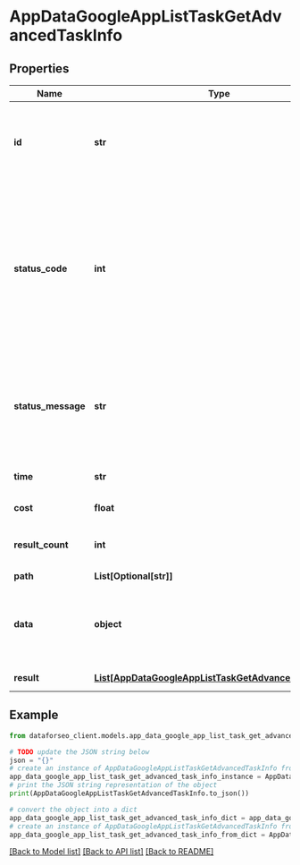 # AppDataGoogleAppListTaskGetAdvancedTaskInfo


## Properties

Name | Type | Description | Notes
------------ | ------------- | ------------- | -------------
**id** | **str** | task identifier unique task identifier in our system in the UUID format | [optional] 
**status_code** | **int** | status code of the task generated by DataForSEO, can be within the following range: 10000-60000 you can find the full list of the response codes here | [optional] 
**status_message** | **str** | informational message of the task you can find the full list of general informational messages here | [optional] 
**time** | **str** | execution time, seconds | [optional] 
**cost** | **float** | total tasks cost, USD | [optional] 
**result_count** | **int** | number of elements in the result array | [optional] 
**path** | **List[Optional[str]]** | URL path | [optional] 
**data** | **object** | contains the same parameters that you specified in the POST request | [optional] 
**result** | [**List[AppDataGoogleAppListTaskGetAdvancedResultInfo]**](AppDataGoogleAppListTaskGetAdvancedResultInfo.md) | array of results | [optional] 

## Example

```python
from dataforseo_client.models.app_data_google_app_list_task_get_advanced_task_info import AppDataGoogleAppListTaskGetAdvancedTaskInfo

# TODO update the JSON string below
json = "{}"
# create an instance of AppDataGoogleAppListTaskGetAdvancedTaskInfo from a JSON string
app_data_google_app_list_task_get_advanced_task_info_instance = AppDataGoogleAppListTaskGetAdvancedTaskInfo.from_json(json)
# print the JSON string representation of the object
print(AppDataGoogleAppListTaskGetAdvancedTaskInfo.to_json())

# convert the object into a dict
app_data_google_app_list_task_get_advanced_task_info_dict = app_data_google_app_list_task_get_advanced_task_info_instance.to_dict()
# create an instance of AppDataGoogleAppListTaskGetAdvancedTaskInfo from a dict
app_data_google_app_list_task_get_advanced_task_info_from_dict = AppDataGoogleAppListTaskGetAdvancedTaskInfo.from_dict(app_data_google_app_list_task_get_advanced_task_info_dict)
```
[[Back to Model list]](../README.md#documentation-for-models) [[Back to API list]](../README.md#documentation-for-api-endpoints) [[Back to README]](../README.md)


